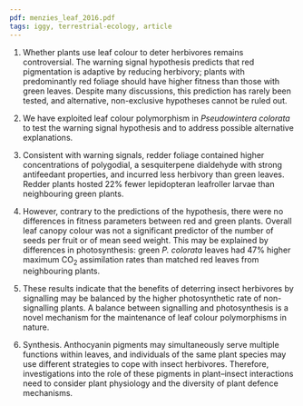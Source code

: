 ```yaml
---
pdf: menzies_leaf_2016.pdf
tags: iggy, terrestrial-ecology, article
---
```

1.  Whether plants use leaf colour to deter herbivores remains controversial. The warning signal hypothesis predicts
that red pigmentation is adaptive by reducing herbivory; plants with predominantly red foliage should
have higher fitness than those with green leaves. Despite many discussions, this prediction has rarely been
tested, and alternative, non-exclusive hypotheses cannot be ruled out.

2.  We have exploited leaf colour polymorphism in *Pseudowintera colorata* to test the warning signal hypothesis
and to address possible alternative explanations.

3.  Consistent with warning signals, redder foliage contained higher concentrations of polygodial, a sesquiterpene
dialdehyde with strong antifeedant properties, and incurred less herbivory than green leaves. Redder plants
hosted 22% fewer lepidopteran leafroller larvae than neighbouring green plants.

4.  However, contrary to the predictions of the hypothesis, there were no differences in fitness parameters
between red and green plants. Overall leaf canopy colour was not a significant predictor of the number of seeds
per fruit or of mean seed weight. This may be explained by differences in photosynthesis: green *P. colorata*
leaves had 47% higher maximum CO<sub>2</sub> assimilation rates than matched red leaves from neighbouring plants.

5.  These results indicate that the benefits of deterring insect herbivores by signalling may be balanced by the
higher photosynthetic rate of non-signalling plants. A balance between signalling and photosynthesis is a novel
mechanism for the maintenance of leaf colour polymorphisms in nature.

6.  Synthesis. Anthocyanin pigments may simultaneously serve multiple functions within leaves, and individuals
of the same plant species may use different strategies to cope with insect herbivores. Therefore, investigations
into the role of these pigments in plant–insect interactions need to consider plant physiology and the diversity
of plant defence mechanisms.
